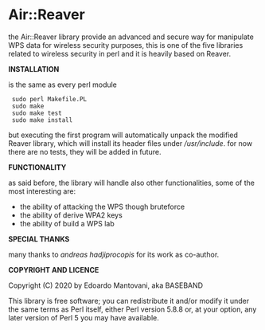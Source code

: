 Air::Reaver
==============

the Air::Reaver library provide an advanced and secure way for manipulate WPS data for wireless security purposes, this is one of the five libraries related to wireless security in perl and it is heavily based on Reaver.


**INSTALLATION**

is the same as every perl module

```shell
 sudo perl Makefile.PL
 sudo make
 sudo make test
 sudo make install

```

but executing the first program will automatically unpack the modified Reaver library, which will install its header files under */usr/include*.
for now there are no tests, they will be added in future.


**FUNCTIONALITY**

as said before, the library will handle also other functionalities, some of the most interesting are:

- the ability of attacking the WPS  though bruteforce 
- the ability of derive WPA2 keys
- the ability of build a WPS lab


**SPECIAL THANKS**

many thanks to *andreas hadjiprocopis* for its work as co-author.

**COPYRIGHT AND LICENCE**

Copyright (C) 2020 by Edoardo Mantovani, aka BASEBAND


This library is free software; you can redistribute it and/or modify
it under the same terms as Perl itself, either Perl version 5.8.8 or,
at your option, any later version of Perl 5 you may have available.


